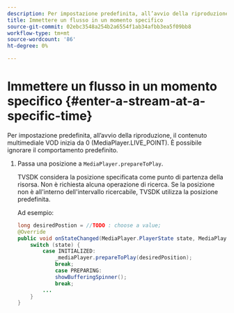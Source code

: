 ```yaml
---
description: Per impostazione predefinita, all’avvio della riproduzione, il contenuto multimediale VOD inizia da 0 (MediaPlayer.LIVE_POINT). È possibile ignorare il comportamento predefinito.
title: Immettere un flusso in un momento specifico
source-git-commit: 02ebc3548a254b2a6554f1ab34afbb3ea5f09bb8
workflow-type: tm+mt
source-wordcount: '86'
ht-degree: 0%

---
```


# Immettere un flusso in un momento specifico {#enter-a-stream-at-a-specific-time}

Per impostazione predefinita, all’avvio della riproduzione, il contenuto multimediale VOD inizia da 0 (MediaPlayer.LIVE_POINT). È possibile ignorare il comportamento predefinito.

1. Passa una posizione a `MediaPlayer.prepareToPlay`.

   TVSDK considera la posizione specificata come punto di partenza della risorsa. Non è richiesta alcuna operazione di ricerca. Se la posizione non è all&#39;interno dell&#39;intervallo ricercabile, TVSDK utilizza la posizione predefinita.

   Ad esempio:

   ```java
   long desiredPostion = //TODO : choose a value; 
   @Override 
   public void onStateChanged(MediaPlayer.PlayerState state, MediaPlayerNotification notification) { 
       switch (state) { 
           case INITIALIZED: 
               _mediaPlayer.prepareToPlay(desiredPosition); 
               break; 
               case PREPARING: 
               showBufferingSpinner(); 
               break; 
           ... 
       } 
   } 
   ```
